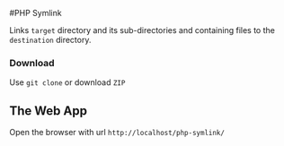 #PHP Symlink

Links `target` directory and its sub-directories and containing files to the `destination` directory.

### Download
Use `git clone` or download `ZIP`

## The Web App

Open the browser with url `http://localhost/php-symlink/`